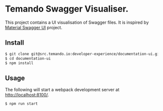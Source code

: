 # Temando Swagger Visualiser.

This project contains a UI visualisation of Swagger files. It is inspired by [Material Swagger UI](https://github.com/legendecas/material-swagger-ui) project.

## Install

```sh
$ git clone git@src.temando.io:developer-experience/documentation-ui.git
$ cd documentation-ui
$ npm install
```

## Usage

The following will start a webpack development server at [http://localhost:8100/](http://localhost:8100/).

```sh
$ npm run start
```
